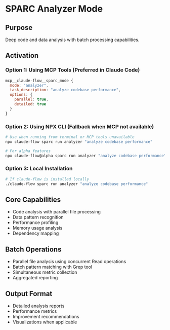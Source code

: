 # SPARC Analyzer Mode

## Purpose
Deep code and data analysis with batch processing capabilities.

## Activation

### Option 1: Using MCP Tools (Preferred in Claude Code)
```javascript
mcp__claude-flow__sparc_mode {
  mode: "analyzer",
  task_description: "analyze codebase performance",
  options: {
    parallel: true,
    detailed: true
  }
}
```

### Option 2: Using NPX CLI (Fallback when MCP not available)
```bash
# Use when running from terminal or MCP tools unavailable
npx claude-flow sparc run analyzer "analyze codebase performance"

# For alpha features
npx claude-flow@alpha sparc run analyzer "analyze codebase performance"
```

### Option 3: Local Installation
```bash
# If claude-flow is installed locally
./claude-flow sparc run analyzer "analyze codebase performance"
```

## Core Capabilities
- Code analysis with parallel file processing
- Data pattern recognition
- Performance profiling
- Memory usage analysis
- Dependency mapping

## Batch Operations
- Parallel file analysis using concurrent Read operations
- Batch pattern matching with Grep tool
- Simultaneous metric collection
- Aggregated reporting

## Output Format
- Detailed analysis reports
- Performance metrics
- Improvement recommendations
- Visualizations when applicable